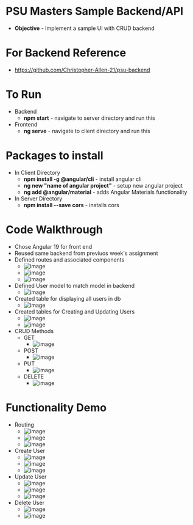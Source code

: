 # PSU Masters Sample Backend/API

- **Objective** - Implement a sample UI with CRUD backend

# For Backend Reference

- https://github.com/Christopher-Allen-21/psu-backend

# To Run

- Backend
  - **npm start** - navigate to server directory and run this
- Frontend
  - **ng serve** - navigate to client directory and run this

# Packages to install
- In Client Directory
  - **npm install -g @angular/cli** - install angular cli
  - **ng new "name of angular project"** - setup new angular project
  - **ng add @angular/material** - adds Angular Materials functionality
- In Server Directory
  - **npm install --save cors** - installs cors

# Code Walkthrough
- Chose Angular 19 for front end
- Reused same backend from previuos week's assignment
- Defined routes and associated components
  - ![image](https://github.com/user-attachments/assets/bf624516-f19d-4e9b-94c3-f6718b4c353e)
  - ![image](https://github.com/user-attachments/assets/2b69dc0c-b4ff-455e-8c77-213d649efb29)
  - ![image](https://github.com/user-attachments/assets/7c8f0b1c-dfef-4311-92cc-01e26b6fc193)
- Defined User model to match model in backend
  - ![image](https://github.com/user-attachments/assets/a25b5dcd-f944-4ca6-adc6-974159d398d1)
- Created table for displaying all users in db
  - ![image](https://github.com/user-attachments/assets/2b5f46c8-0671-43d7-a359-dac4be9148c8)
- Created tables for Creating and Updating Users
  - ![image](https://github.com/user-attachments/assets/7ca50de6-79c3-4388-9b14-91c25041946b)
  - ![image](https://github.com/user-attachments/assets/e712e305-dfd2-4c29-9781-ff9f0a27d345)
- CRUD Methods
  - GET
    - ![image](https://github.com/user-attachments/assets/840b0ce8-633d-4cff-803a-ed02f2348d94)
  - POST
    - ![image](https://github.com/user-attachments/assets/f07e0c7b-d592-4545-811a-2accac000580)
  - PUT
    - ![image](https://github.com/user-attachments/assets/3edbbcdc-c47a-495a-8c8c-eb918bee00e0)
  - DELETE
    - ![image](https://github.com/user-attachments/assets/9bb28f1c-beeb-4a8e-bfe2-00695c1ee89f)
 
# Functionality Demo
- Routing
  - ![image](https://github.com/user-attachments/assets/cd185dee-2a78-4938-a5fd-18f60d5faa9c)
  - ![image](https://github.com/user-attachments/assets/f0c315e8-0cf5-4bfa-a6fe-0e3d09d8200d)
  - ![image](https://github.com/user-attachments/assets/124748d3-07c4-4a0a-92fd-d70381c4009b)
- Create User
  - ![image](https://github.com/user-attachments/assets/1a005e3a-1ff8-46fa-aee4-b070fc54e3d0)
  - ![image](https://github.com/user-attachments/assets/4f4bac75-91cc-4049-8a01-0d19e0915d9e)
  - ![image](https://github.com/user-attachments/assets/98848ebc-3ef4-461c-b838-6c4c96c58f51)
- Update User
  - ![image](https://github.com/user-attachments/assets/07bac187-e808-418e-8e40-2215e62b9195)
  - ![image](https://github.com/user-attachments/assets/7a5041a6-3345-4083-8a37-677efc07abb8)
  - ![image](https://github.com/user-attachments/assets/4d781277-ee10-46bf-90fb-66594b92772b)
- Delete User
  - ![image](https://github.com/user-attachments/assets/e8bb8848-4cb5-4e36-8e47-a2a3d76ce477)
  - ![image](https://github.com/user-attachments/assets/cc862449-06da-41db-ab3d-42297cfa7634)


 
